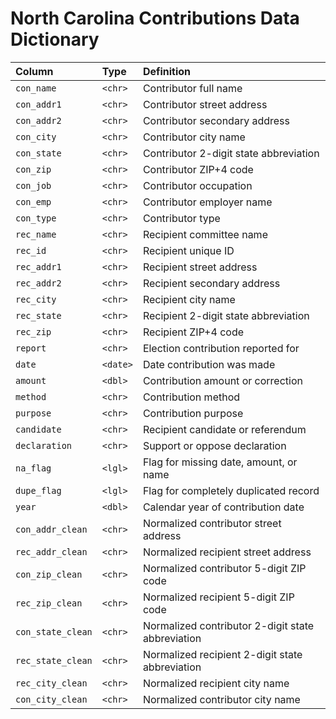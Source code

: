 # North Carolina Contributions Data Dictionary

|Column            |Type     |Definition                                        |
|:-----------------|:--------|:-------------------------------------------------|
|`con_name`        |`<chr>`  |Contributor full name                             |
|`con_addr1`       |`<chr>`  |Contributor street address                        |
|`con_addr2`       |`<chr>`  |Contributor secondary address                     |
|`con_city`        |`<chr>`  |Contributor city name                             |
|`con_state`       |`<chr>`  |Contributor 2-digit state abbreviation            |
|`con_zip`         |`<chr>`  |Contributor ZIP+4 code                            |
|`con_job`         |`<chr>`  |Contributor occupation                            |
|`con_emp`         |`<chr>`  |Contributor employer name                         |
|`con_type`        |`<chr>`  |Contributor type                                  |
|`rec_name`        |`<chr>`  |Recipient committee name                          |
|`rec_id`          |`<chr>`  |Recipient unique ID                               |
|`rec_addr1`       |`<chr>`  |Recipient street address                          |
|`rec_addr2`       |`<chr>`  |Recipient secondary address                       |
|`rec_city`        |`<chr>`  |Recipient city name                               |
|`rec_state`       |`<chr>`  |Recipient 2-digit state abbreviation              |
|`rec_zip`         |`<chr>`  |Recipient ZIP+4 code                              |
|`report`          |`<chr>`  |Election contribution reported for                |
|`date`            |`<date>` |Date contribution was made                        |
|`amount`          |`<dbl>`  |Contribution amount or correction                 |
|`method`          |`<chr>`  |Contribution method                               |
|`purpose`         |`<chr>`  |Contribution purpose                              |
|`candidate`       |`<chr>`  |Recipient candidate or referendum                 |
|`declaration`     |`<chr>`  |Support or oppose declaration                     |
|`na_flag`         |`<lgl>`  |Flag for missing date, amount, or name            |
|`dupe_flag`       |`<lgl>`  |Flag for completely duplicated record             |
|`year`            |`<dbl>`  |Calendar year of contribution date                |
|`con_addr_clean`  |`<chr>`  |Normalized contributor street address             |
|`rec_addr_clean`  |`<chr>`  |Normalized recipient street address               |
|`con_zip_clean`   |`<chr>`  |Normalized contributor 5-digit ZIP code           |
|`rec_zip_clean`   |`<chr>`  |Normalized recipient 5-digit ZIP code             |
|`con_state_clean` |`<chr>`  |Normalized contributor 2-digit state abbreviation |
|`rec_state_clean` |`<chr>`  |Normalized recipient 2-digit state abbreviation   |
|`rec_city_clean`  |`<chr>`  |Normalized recipient city name                    |
|`con_city_clean`  |`<chr>`  |Normalized contributor city name                  |
